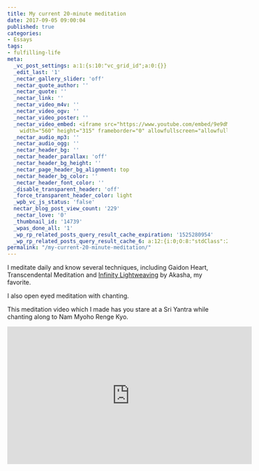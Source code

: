 ```yaml
---
title: My current 20-minute meditation
date: 2017-09-05 09:00:04
published: true
categories:
- Essays
tags:
- fulfilling-life
meta:
  _vc_post_settings: a:1:{s:10:"vc_grid_id";a:0:{}}
  _edit_last: '1'
  _nectar_gallery_slider: 'off'
  _nectar_quote_author: ''
  _nectar_quote: ''
  _nectar_link: ''
  _nectar_video_m4v: ''
  _nectar_video_ogv: ''
  _nectar_video_poster: ''
  _nectar_video_embed: <iframe src="https://www.youtube.com/embed/9e9dM-dcRO8?rel=0"
    width="560" height="315" frameborder="0" allowfullscreen="allowfullscreen"></iframe>
  _nectar_audio_mp3: ''
  _nectar_audio_ogg: ''
  _nectar_header_bg: ''
  _nectar_header_parallax: 'off'
  _nectar_header_bg_height: ''
  _nectar_page_header_bg_alignment: top
  _nectar_header_bg_color: ''
  _nectar_header_font_color: ''
  _disable_transparent_header: 'off'
  _force_transparent_header_color: light
  _wpb_vc_js_status: 'false'
  nectar_blog_post_view_count: '229'
  _nectar_love: '0'
  _thumbnail_id: '14739'
  _wpas_done_all: '1'
  _wp_rp_related_posts_query_result_cache_expiration: '1525280954'
  _wp_rp_related_posts_query_result_cache_6: a:12:{i:0;O:8:"stdClass":2:{s:7:"post_id";s:4:"1356";s:5:"score";s:17:"63.99749020004043";}i:1;O:8:"stdClass":2:{s:7:"post_id";s:4:"9315";s:5:"score";s:17:"60.72597975840747";}i:2;O:8:"stdClass":2:{s:7:"post_id";s:2:"32";s:5:"score";s:18:"27.271897691760262";}i:3;O:8:"stdClass":2:{s:7:"post_id";s:4:"7204";s:5:"score";s:18:"26.825610589131845";}i:4;O:8:"stdClass":2:{s:7:"post_id";s:3:"106";s:5:"score";s:17:"24.93211292309584";}i:5;O:8:"stdClass":2:{s:7:"post_id";s:4:"8368";s:5:"score";s:18:"20.452905322615692";}i:6;O:8:"stdClass":2:{s:7:"post_id";s:4:"6678";s:5:"score";s:18:"20.452905322615692";}i:7;O:8:"stdClass":2:{s:7:"post_id";s:3:"872";s:5:"score";s:18:"20.452905322615692";}i:8;O:8:"stdClass":2:{s:7:"post_id";s:3:"713";s:5:"score";s:18:"20.452905322615692";}i:9;O:8:"stdClass":2:{s:7:"post_id";s:3:"135";s:5:"score";s:18:"20.452905322615692";}i:10;O:8:"stdClass":2:{s:7:"post_id";s:3:"134";s:5:"score";s:18:"20.452905322615692";}i:11;O:8:"stdClass":2:{s:7:"post_id";s:4:"3412";s:5:"score";s:17:"19.17910747362372";}}
permalink: "/my-current-20-minute-meditation/"
---
```

<p>I meditate daily and know several techniques, including Gaidon Heart, Transcendental Meditation and <a href="http://lightbodyschool.com/lightweave">Infinity Lightweaving</a> by Akasha, my favorite.</p>
<p>I also open eyed meditation with chanting.</p>
<p>This meditation video which I made has you stare at a Sri Yantra while chanting along to Nam Myoho Renge Kyo.</p>
<p><iframe src="https://www.youtube.com/embed/9e9dM-dcRO8?rel=0" width="560" height="315" frameborder="0" allowfullscreen="allowfullscreen"></iframe></p>
